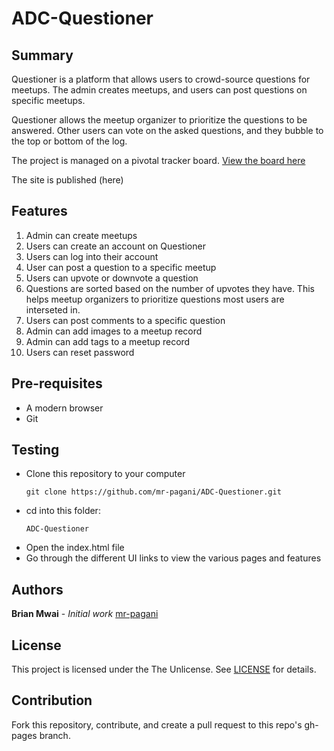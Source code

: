 # ADC-Questioner

Summary
---------------
Questioner is a platform that allows users to crowd-source questions for meetups. The admin creates meetups, and users can post questions on specific meetups.

Questioner allows the meetup organizer to prioritize the questions to be answered. Other users can vote on the asked questions, and they bubble to the top or bottom of the log.

The project is managed on a pivotal tracker board. [View the board here](https://www.pivotaltracker.com/n/projects/2235290)

The site is published (here)

Features
----------------
1. Admin can create meetups
2. Users can create an account on Questioner
3. Users can log into their account
4. User can post a question to a specific meetup
5. Users can upvote or downvote a question
6. Questions are sorted based on the number of upvotes they have. This helps meetup organizers to prioritize questions most users are interseted in.
7. Users can post comments to a specific question
8. Admin can add images to a meetup record
9. Admin can add tags to a meetup record
10. Users can reset password

Pre-requisites
-------------
- A modern browser
- Git

Testing
----------------
- Clone this repository to your computer
    ```
    git clone https://github.com/mr-pagani/ADC-Questioner.git
    ```
- cd into this folder:
    ```
    ADC-Questioner
    ```
- Open the index.html file
- Go through the different UI links to view the various pages and features

Authors
----------------
**Brian Mwai** - _Initial work_ [mr-pagani](https://github.com/mr-pagani)

License
----------
This project is licensed under the The Unlicense. See [LICENSE](https://github.com/mr-pagani/ADC-Questioner/blob/master/LICENSE) for details.

Contribution
---------------
Fork this repository, contribute, and create a pull request to this repo's gh-pages branch.
